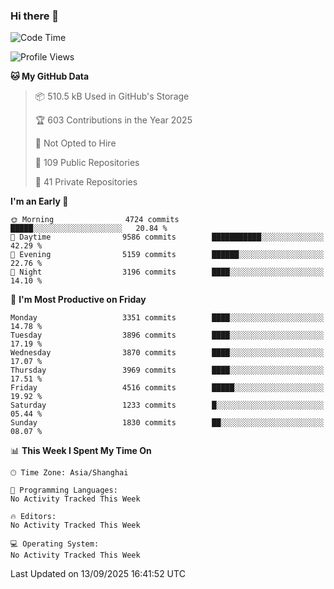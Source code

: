 ### Hi there 👋

<!--
**qbosen/qbosen** is a ✨ _special_ ✨ repository because its `README.md` (this file) appears on your GitHub profile.

Here are some ideas to get you started:

- 🔭 I’m currently working on ...
- 🌱 I’m currently learning ...
- 👯 I’m looking to collaborate on ...
- 🤔 I’m looking for help with ...
- 💬 Ask me about ...
- 📫 How to reach me: ...
- 😄 Pronouns: ...
- ⚡ Fun fact: ...
-->

<!--START_SECTION:waka-->
![Code Time](http://img.shields.io/badge/Code%20Time-2%2C111%20hrs%2036%20mins-blue)

![Profile Views](http://img.shields.io/badge/Profile%20Views-0-blue)

**🐱 My GitHub Data** 

> 📦 510.5 kB Used in GitHub's Storage 
 > 
> 🏆 603 Contributions in the Year 2025
 > 
> 🚫 Not Opted to Hire
 > 
> 📜 109 Public Repositories 
 > 
> 🔑 41 Private Repositories 
 > 
**I'm an Early 🐤** 

```text
🌞 Morning                4724 commits        █████░░░░░░░░░░░░░░░░░░░░   20.84 % 
🌆 Daytime                9586 commits        ███████████░░░░░░░░░░░░░░   42.29 % 
🌃 Evening                5159 commits        ██████░░░░░░░░░░░░░░░░░░░   22.76 % 
🌙 Night                  3196 commits        ████░░░░░░░░░░░░░░░░░░░░░   14.10 % 
```
📅 **I'm Most Productive on Friday** 

```text
Monday                   3351 commits        ████░░░░░░░░░░░░░░░░░░░░░   14.78 % 
Tuesday                  3896 commits        ████░░░░░░░░░░░░░░░░░░░░░   17.19 % 
Wednesday                3870 commits        ████░░░░░░░░░░░░░░░░░░░░░   17.07 % 
Thursday                 3969 commits        ████░░░░░░░░░░░░░░░░░░░░░   17.51 % 
Friday                   4516 commits        █████░░░░░░░░░░░░░░░░░░░░   19.92 % 
Saturday                 1233 commits        █░░░░░░░░░░░░░░░░░░░░░░░░   05.44 % 
Sunday                   1830 commits        ██░░░░░░░░░░░░░░░░░░░░░░░   08.07 % 
```


📊 **This Week I Spent My Time On** 

```text
🕑︎ Time Zone: Asia/Shanghai

💬 Programming Languages: 
No Activity Tracked This Week

🔥 Editors: 
No Activity Tracked This Week

💻 Operating System: 
No Activity Tracked This Week
```


 Last Updated on 13/09/2025 16:41:52 UTC
<!--END_SECTION:waka-->
